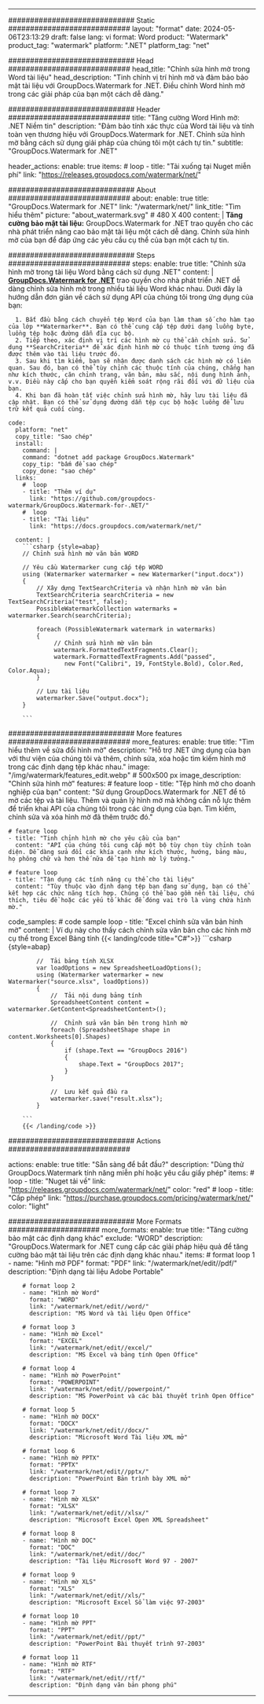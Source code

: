 
---
############################# Static ############################
layout: "format"
date:  2024-05-06T23:13:29
draft: false
lang: vi
format: Word
product: "Watermark"
product_tag: "watermark"
platform: ".NET"
platform_tag: "net"

############################# Head ############################
head_title: "Chỉnh sửa hình mờ trong Word tài liệu"
head_description: "Tinh chỉnh vị trí hình mờ và đảm bảo bảo mật tài liệu với GroupDocs.Watermark for .NET. Điều chỉnh Word hình mờ trong các giải pháp của bạn một cách dễ dàng."

############################# Header ############################
title: "Tăng cường Word Hình mờ: .NET Niềm tin" 
description: "Đảm bảo tính xác thực của Word tài liệu và tính toàn vẹn thương hiệu với GroupDocs.Watermark for .NET. Chỉnh sửa hình mờ bằng cách sử dụng giải pháp của chúng tôi một cách tự tin."
subtitle: "GroupDocs.Watermark for .NET" 

header_actions:
  enable: true
  items:
    #  loop
    - title: "Tải xuống tại Nuget miễn phí"
      link: "https://releases.groupdocs.com/watermark/net/"
      
############################# About ############################
about:
    enable: true
    title: "GroupDocs.Watermark for .NET"
    link: "/watermark/net/"
    link_title: "Tìm hiểu thêm"
    picture: "about_watermark.svg" # 480 X 400
    content: |
       **Tăng cường bảo mật tài liệu:** GroupDocs.Watermark for .NET trao quyền cho các nhà phát triển nâng cao bảo mật tài liệu một cách dễ dàng. Chỉnh sửa hình mờ của bạn để đáp ứng các yêu cầu cụ thể của bạn một cách tự tin.

############################# Steps ############################
steps:
    enable: true
    title: "Chỉnh sửa hình mờ trong tài liệu Word bằng cách sử dụng .NET"
    content: |
      **[GroupDocs.Watermark for .NET](https://products.groupdocs.com/watermark/net/)** trao quyền cho nhà phát triển .NET dễ dàng chỉnh sửa hình mờ trong nhiều tài liệu Word khác nhau. Dưới đây là hướng dẫn đơn giản về cách sử dụng API của chúng tôi trong ứng dụng của bạn:
      
      1. Bắt đầu bằng cách chuyển tệp Word của bạn làm tham số cho hàm tạo của lớp **Watermarker**. Bạn có thể cung cấp tệp dưới dạng luồng byte, luồng tệp hoặc đường dẫn đĩa cục bộ.
      2. Tiếp theo, xác định vị trí các hình mờ cụ thể cần chỉnh sửa. Sử dụng **SearchCriteria** để xác định hình mờ có thuộc tính tương ứng đã được thêm vào tài liệu trước đó.
      3. Sau khi tìm kiếm, bạn sẽ nhận được danh sách các hình mờ có liên quan. Sau đó, bạn có thể tùy chỉnh các thuộc tính của chúng, chẳng hạn như kích thước, căn chỉnh trang, văn bản, màu sắc, nội dung hình ảnh, v.v. Điều này cấp cho bạn quyền kiểm soát rộng rãi đối với dữ liệu của bạn.
      4. Khi bạn đã hoàn tất việc chỉnh sửa hình mờ, hãy lưu tài liệu đã cập nhật. Bạn có thể sử dụng đường dẫn tệp cục bộ hoặc luồng để lưu trữ kết quả cuối cùng.
   
    code:
      platform: "net"
      copy_title: "Sao chép"
      install:
        command: |
        command: "dotnet add package GroupDocs.Watermark"
        copy_tip: "bấm để sao chép"
        copy_done: "sao chép"
      links:
        #  loop
        - title: "Thêm ví dụ"
          link: "https://github.com/groupdocs-watermark/GroupDocs.Watermark-for-.NET/"
        #  loop
        - title: "Tài liệu"
          link: "https://docs.groupdocs.com/watermark/net/"
          
      content: |
        ```csharp {style=abap}
        // Chỉnh sửa hình mờ văn bản WORD

        // Yêu cầu Watermarker cung cấp tệp WORD
        using (Watermarker watermarker = new Watermarker("input.docx"))
        {
            // Xây dựng TextSearchCriteria và nhận hình mờ văn bản
            TextSearchCriteria searchCriteria = new TextSearchCriteria("test", false);
            PossibleWatermarkCollection watermarks = watermarker.Search(searchCriteria);

            foreach (PossibleWatermark watermark in watermarks)
            {
                 // Chỉnh sửa hình mờ văn bản
                 watermark.FormattedTextFragments.Clear();
                 watermark.FormattedTextFragments.Add("passed", 
                    new Font("Calibri", 19, FontStyle.Bold), Color.Red, Color.Aqua);
            }

            // Lưu tài liệu
            watermarker.Save("output.docx");
        }
        
        ```            

############################# More features ############################
more_features:
  enable: true
  title: "Tìm hiểu thêm về sửa đổi hình mờ"
  description: "Hỗ trợ .NET ứng dụng của bạn với thư viện của chúng tôi và thêm, chỉnh sửa, xóa hoặc tìm kiếm hình mờ trong các định dạng tệp khác nhau."
  image: "/img/watermark/features_edit.webp" # 500x500 px
  image_description: "Chỉnh sửa hình mờ"
  features:
    # feature loop
    - title: "Tệp hình mờ cho doanh nghiệp của bạn"
      content: "Sử dụng GroupDocs.Watermark for .NET để tô mờ các tệp và tài liệu. Thêm và quản lý hình mờ mà không cần nỗ lực thêm để triển khai API của chúng tôi trong các ứng dụng của bạn. Tìm kiếm, chỉnh sửa và xóa hình mờ đã thêm trước đó."

    # feature loop
    - title: "Tinh chỉnh hình mờ cho yêu cầu của bạn"
      content: "API của chúng tôi cung cấp một bộ tùy chọn tùy chỉnh toàn diện. Dễ dàng sửa đổi các khía cạnh như kích thước, hướng, bảng màu, họ phông chữ và hơn thế nữa để tạo hình mờ lý tưởng."

    # feature loop
    - title: "Tận dụng các tính năng cụ thể cho tài liệu"
      content: "Tùy thuộc vào định dạng tệp bạn đang sử dụng, bạn có thể kết hợp các chức năng tích hợp. Chúng có thể bao gồm nền tài liệu, chú thích, tiêu đề hoặc các yếu tố khác để đóng vai trò là vùng chứa hình mờ."
      
  code_samples:
    # code sample loop
    - title: "Excel chỉnh sửa văn bản hình mờ"
      content: |
        Ví dụ này cho thấy cách chỉnh sửa văn bản cho các hình mờ cụ thể trong Excel Bảng tính
        {{< landing/code title="C#">}}
        ```csharp {style=abap}
        
            //  Tải bảng tính XLSX
            var loadOptions = new SpreadsheetLoadOptions();
            using (Watermarker watermarker = new Watermarker("source.xlsx", loadOptions))
            {
                //  Tải nội dung bảng tính
                SpreadsheetContent content = watermarker.GetContent<SpreadsheetContent>();

                //  Chỉnh sửa văn bản bên trong hình mờ
                foreach (SpreadsheetShape shape in content.Worksheets[0].Shapes)
                {
                    if (shape.Text == "GroupDocs 2016")
                    {
                        shape.Text = "GroupDocs 2017";
                    }
                }

                //  Lưu kết quả đầu ra
                watermarker.save("result.xlsx");
            }

        ```
        {{< /landing/code >}}


############################# Actions ############################

actions:
  enable: true
  title: "Sẵn sàng để bắt đầu?"
  description: "Dùng thử GroupDocs.Watermark tính năng miễn phí hoặc yêu cầu giấy phép"
  items:
    #  loop
    - title: "Nuget tải về"
      link: "https://releases.groupdocs.com/watermark/net/"
      color: "red"
        #  loop
    - title: "Cấp phép"
      link: "https://purchase.groupdocs.com/pricing/watermark/net/"
      color: "light"


############################# More Formats #####################
more_formats:
    enable: true
    title: "Tăng cường bảo mật các định dạng khác"
    exclude: "WORD"
    description: "GroupDocs.Watermark for .NET cung cấp các giải pháp hiệu quả để tăng cường bảo mật tài liệu trên các định dạng khác nhau."
    items: 
        # format loop 1
        - name: "Hình mờ PDF"
          format: "PDF"
          link: "/watermark/net/edit//pdf/"
          description: "Định dạng tài liệu Adobe Portable"

        # format loop 2
        - name: "Hình mờ Word"
          format: "WORD"
          link: "/watermark/net/edit//word/"
          description: "MS Word và tài liệu Open Office"
          
        # format loop 3
        - name: "Hình mờ Excel"
          format: "EXCEL"
          link: "/watermark/net/edit//excel/"
          description: "MS Excel và bảng tính Open Office"

        # format loop 4
        - name: "Hình mờ PowerPoint"
          format: "POWERPOINT"
          link: "/watermark/net/edit//powerpoint/"
          description: "MS PowerPoint và các bài thuyết trình Open Office"

        # format loop 5
        - name: "Hình mờ DOCX"
          format: "DOCX"
          link: "/watermark/net/edit//docx/"
          description: "Microsoft Word Tài liệu XML mở"
          
        # format loop 6
        - name: "Hình mờ PPTX"
          format: "PPTX"
          link: "/watermark/net/edit//pptx/"
          description: "PowerPoint Bản trình bày XML mở"
          
        # format loop 7
        - name: "Hình mờ XLSX"
          format: "XLSX"
          link: "/watermark/net/edit//xlsx/"
          description: "Microsoft Excel Open XML Spreadsheet"

        # format loop 8
        - name: "Hình mờ DOC"
          format: "DOC"
          link: "/watermark/net/edit//doc/"
          description: "Tài liệu Microsoft Word 97 - 2007"

        # format loop 9
        - name: "Hình mờ XLS"
          format: "XLS"
          link: "/watermark/net/edit//xls/"
          description: "Microsoft Excel Sổ làm việc 97-2003"

        # format loop 10
        - name: "Hình mờ PPT"
          format: "PPT"
          link: "/watermark/net/edit//ppt/"
          description: "PowerPoint Bài thuyết trình 97-2003"

        # format loop 11
        - name: "Hình mờ RTF"
          format: "RTF"
          link: "/watermark/net/edit//rtf/"
          description: "Định dạng văn bản phong phú"

---